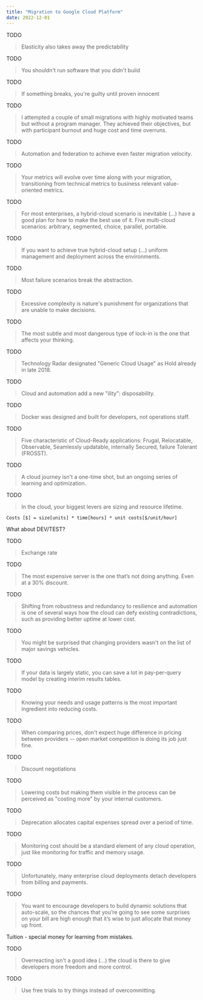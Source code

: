 ```yaml
---
title: "Migration to Google Cloud Platform"
date: 2022-12-01
---
```


TODO

> Elasticity also takes away the predictability

TODO

> You shouldn't run software that you didn't build

TODO

> If something breaks, you're guilty until proven innocent

TODO

> I attempted a couple of small migrations with highly motivated teams but without a program manager. They achieved their objectives, but with participant burnout and huge cost and time overruns.

TODO

> Automation and federation to achieve even faster migration velocity.

TODO

> Your metrics will evolve over time along with your migration, transitioning from technical metrics to business relevant value-oriented metrics.

TODO

> For most enterprises, a hybrid-cloud scenario is inevitable (...) have a good plan for how to make the best use of it.
> Five multi-cloud scenarios: arbitrary, segmented, choice, parallel, portable.

TODO

> If you want to achieve true hybrid-cloud setup (...) uniform management and deployment across the environments.

TODO

> Most failure scenarios break the abstraction.

TODO

> Excessive complexity is nature's punishment for organizations that are unable to make decisions.

TODO

> The most subtle and most dangerous type of lock-in is the one that affects your thinking.

TODO

> Technology Radar designated "Generic Cloud Usage" as Hold already in late 2018.

TODO

> Cloud and automation add a new "ility": disposability.

TODO

> Docker was designed and built for developers, not operations staff.

TODO

> Five characteristic of Cloud-Ready applications: Frugal, Relocatable, Observable, Seamlessly updatable, internally Secured, failure Tolerant (FROSST).

TODO

> A cloud journey isn't a one-time shot, but an ongoing series of learning and optimization.

TODO

> In the cloud, your biggest levers are sizing and resource lifetime.

`Costs [$] = size[units] * time[hours] * unit costs[$/unit/hour]`

What about DEV/TEST?

TODO

> Exchange rate

TODO

> The most expensive server is the one that’s not doing anything. Even at a 30% discount.

TODO

> Shifting from robustness and redundancy to resilience and automation is one of several ways how the cloud can defy existing contradictions, such as providing better uptime at lower cost.

TODO

> You might be surprised that changing providers wasn't on the list of major savings vehicles.

TODO

> If your data is largely static, you can save a lot in pay-per-query model by creating interim results tables.

TODO

> Knowing your needs and usage patterns is the most important ingredient into reducing costs.

TODO

> When comparing prices, don't expect huge difference in pricing between providers -- open market competition is doing its job just fine.

TODO

> Discount negotiations

TODO

> Lowering costs but making them visible in the process can be perceived as "costing more" by your internal customers.

TODO

> Deprecation allocates capital expenses spread over a period of time.

TODO

> Monitoring cost should be a standard element of any cloud operation, just like monitoring for traffic and memory usage.

TODO

> Unfortunately, many enterprise cloud deployments detach developers from billing and payments.

TODO

> You want to encourage developers to build dynamic solutions that auto-scale, so the chances that you’re going to see some surprises on your bill are high enough that it’s wise to just allocate that money up front.

Tuition - special money for learning from mistakes.

TODO

> Overreacting isn't a good idea (...) the cloud is there to give developers more freedom and more control.

TODO

> Use free trials to try things instead of overcommitting.
